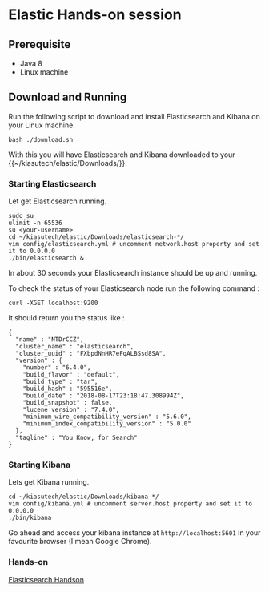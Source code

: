 # Elastic Hands-on session

## Prerequisite
- Java 8
- Linux machine

## Download and Running 
Run the following script to download and install Elasticsearch and Kibana on your Linux machine.
```
bash ./download.sh
```
With this you will have Elasticsearch and Kibana downloaded to your {{~/kiasutech/elastic/Downloads/}}.

### Starting Elasticsearch
Let get Elasticsearch running.
```
sudo su
ulimit -n 65536
su <your-username>
cd ~/kiasutech/elastic/Downloads/elasticsearch-*/
vim config/elasticsearch.yml # uncomment network.host property and set it to 0.0.0.0
./bin/elasticsearch &
```
In about 30 seconds your Elasticsearch instance should be up and running.

To check the status of your Elasticsearch node run the following command :
```
curl -XGET localhost:9200
```
It should return you the status like :
```
{
  "name" : "NTDrCCZ",
  "cluster_name" : "elasticsearch",
  "cluster_uuid" : "FXbpdNnHR7eFqALBSsd8SA",
  "version" : {
    "number" : "6.4.0",
    "build_flavor" : "default",
    "build_type" : "tar",
    "build_hash" : "595516e",
    "build_date" : "2018-08-17T23:18:47.308994Z",
    "build_snapshot" : false,
    "lucene_version" : "7.4.0",
    "minimum_wire_compatibility_version" : "5.6.0",
    "minimum_index_compatibility_version" : "5.0.0"
  },
  "tagline" : "You Know, for Search"
}
```
### Starting Kibana
Lets get Kibana running.
```
cd ~/kiasutech/elastic/Downloads/kibana-*/
vim config/kibana.yml # uncomment server.host property and set it to 0.0.0.0
./bin/kibana
```
Go ahead and access your kibana instance at `http://localhost:5601` in your favourite browser (I mean Google Chrome).

### Hands-on
[Elasticsearch Handson](elasticsearch/README.md)